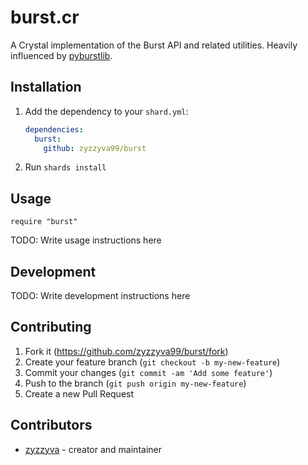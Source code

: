 # burst.cr

A Crystal implementation of the Burst API and related utilities. Heavily influenced by [pyburstlib](https://github.com/beatsbears/pyburstlib).

## Installation

1. Add the dependency to your `shard.yml`:

   ```yaml
   dependencies:
     burst:
       github: zyzzyva99/burst
   ```

2. Run `shards install`

## Usage

```crystal
require "burst"
```

TODO: Write usage instructions here

## Development

TODO: Write development instructions here

## Contributing

1. Fork it (<https://github.com/zyzzyva99/burst/fork>)
2. Create your feature branch (`git checkout -b my-new-feature`)
3. Commit your changes (`git commit -am 'Add some feature'`)
4. Push to the branch (`git push origin my-new-feature`)
5. Create a new Pull Request

## Contributors

- [zyzzyva](https://github.com/zyzzyva99) - creator and maintainer
